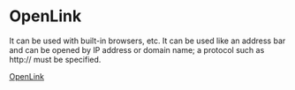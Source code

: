 # OpenLink
It can be used with built-in browsers, etc. It can be used like an address bar and can be opened by IP address or domain name; a protocol such as http:// must be specified.

[OpenLink](https://kododake.github.io/OpenLink/)
